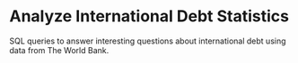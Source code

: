 # Analyze International Debt Statistics
SQL queries to answer interesting questions about international debt using data from The World Bank.
